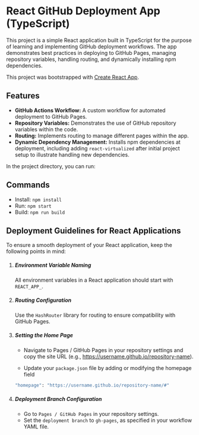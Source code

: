 # React GitHub Deployment App (TypeScript)
This project is a simple React application built in TypeScript for the purpose of learning and implementing GitHub deployment workflows. The app demonstrates best practices in deploying to GitHub Pages, managing repository variables, handling routing, and dynamically installing npm dependencies.

This project was bootstrapped with [Create React App](https://github.com/facebook/create-react-app).


## Features
- **GitHub Actions Workflow:** A custom workflow for automated deployment to GitHub Pages.
- **Repository Variables:** Demonstrates the use of GitHub repository variables within the code.
- **Routing:** Implements routing to manage different pages within the app.
- **Dynamic Dependency Management:** Installs npm dependencies at deployment, including adding `react-virtualized` after initial project setup to illustrate handling new dependencies.

In the project directory, you can run:

## Commands

- Install: `npm install`
- Run: `npm start`
- Build: `npm run build`


## Deployment Guidelines for React Applications
To ensure a smooth deployment of your React application, keep the following points in mind:

1. ##### Environment Variable Naming
    All environment variables in a React application should start with `REACT_APP_`.
2. ##### Routing Configuration
    Use the `HashRouter` library for routing to ensure compatibility with GitHub Pages.
3. ##### Setting the Home Page
   - Navigate to Pages / GitHub Pages in your repository settings and copy the site URL (e.g., https://username.github.io/repository-name).

   - Update your `package.json` file by adding or modifying the homepage field

    ```bash
    "homepage": "https://username.github.io/repository-name/#"
4. ##### Deployment Branch Configuration
    - Go to `Pages / GitHub Pages` in your repository settings.
    - Set the `deployment branch` to `gh-pages`, as specified in your workflow YAML file.
